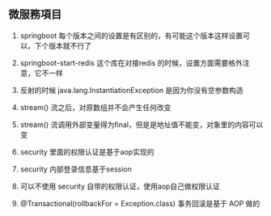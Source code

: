 ## 微服務項目

1. springboot 每个版本之间的设置是有区别的，有可能这个版本这样设置可以，下个版本就不行了

2. springboot-start-redis 这个库在对接redis 的时候，设置方面需要格外注意，它不一样

3. 反射的时候 java.lang.InstantiationException 是因为你没有空参数构造

4. stream() 流之后，对原数组并不会产生任何改变

5. stream() 流调用外部变量得为final，但是是地址值不能变，对象里的内容可以变

6. security 里面的权限认证是基于aop实现的

7. security 内部登录信息基于session

8. 可以不使用 security 自带的权限认证，使用aop自己做权限认证

9. @Transactional(rollbackFor = Exception.class) 事务回滚是基于 AOP 做的